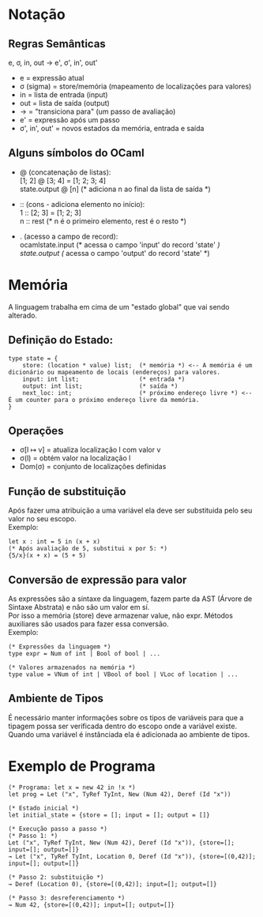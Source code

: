 # Notação 
## Regras Semânticas
e, σ, in, out → e', σ', in', out' 

- e = expressão atual
- σ (sigma) = store/memória (mapeamento de localizações para valores)
- in = lista de entrada (input)
- out = lista de saída (output)
- → = "transiciona para" (um passo de avaliação)
- e' = expressão após um passo
- σ', in', out' = novos estados da memória, entrada e saída

## Alguns símbolos do OCaml

- @ (concatenação de listas):  
    [1; 2] @ [3; 4] = [1; 2; 3; 4]  
    state.output @ [n]  (* adiciona n ao final da lista de saída *)

- :: (cons - adiciona elemento no início):  
    1 :: [2; 3] = [1; 2; 3]  
    n :: rest   (* n é o primeiro elemento, rest é o resto *)

- . (acesso a campo de record):  
    ocamlstate.input   (* acessa o campo 'input' do record 'state' *)  
    state.output  (* acessa o campo 'output' do record 'state' *)

# Memória
A linguagem trabalha em cima de um "estado global" que vai sendo alterado.
## Definição do Estado:

    type state = {  
        store: (location * value) list;  (* memória *) <-- A memória é um dicionário ou mapeamento de locais (endereços) para valores.  
        input: int list;                 (* entrada *)  
        output: int list;                (* saída *)  
        next_loc: int;                   (* próximo endereço livre *) <-- É um counter para o próximo endereço livre da memória.
    }  

## Operações
- σ[l ↦ v] = atualiza localização l com valor v
- σ(l) = obtém valor na localização l
- Dom(σ) = conjunto de localizações definidas

## Função de substituição
Após fazer uma atribuição a uma variável ela deve ser substituida pelo seu valor no seu escopo.  
Exemplo:  

    let x : int = 5 in (x + x)  
    (* Após avaliação de 5, substitui x por 5: *)  
    {5/x}(x + x) = (5 + 5)  

## Conversão de expressão para valor 
As expressões são a sintaxe da linguagem, fazem parte da AST (Árvore de Sintaxe Abstrata) e não são um valor em sí.  
Por isso a memória (store) deve armazenar value, não expr. Métodos auxiliares são usados para fazer essa conversão.  
Exemplo:  

    (* Expressões da linguagem *)
    type expr = Num of int | Bool of bool | ...

    (* Valores armazenados na memória *)
    type value = VNum of int | VBool of bool | VLoc of location | ...

## Ambiente de Tipos
É necessário manter informações sobre os tipos de variáveis para que a tipagem possa ser verificada dentro do escopo onde a variável existe. Quando uma variável é instânciada ela é adicionada ao ambiente de tipos.

# Exemplo de Programa

    (* Programa: let x = new 42 in !x *)
    let prog = Let ("x", TyRef TyInt, New (Num 42), Deref (Id "x"))

    (* Estado inicial *)
    let initial_state = {store = []; input = []; output = []}

    (* Execução passo a passo *)
    (* Passo 1: *)
    Let ("x", TyRef TyInt, New (Num 42), Deref (Id "x")), {store=[]; input=[]; output=[]}
    → Let ("x", TyRef TyInt, Location 0, Deref (Id "x")), {store=[(0,42)]; input=[]; output=[]}

    (* Passo 2: substituição *)
    → Deref (Location 0), {store=[(0,42)]; input=[]; output=[]}

    (* Passo 3: desreferenciamento *)
    → Num 42, {store=[(0,42)]; input=[]; output=[]}
